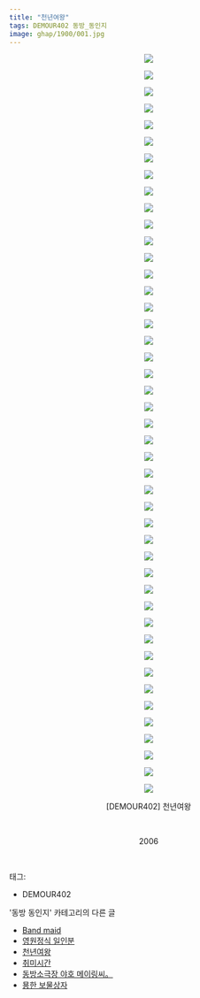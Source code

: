 ```yaml
---
title: "천년여왕"
tags: DEMOUR402 동방_동인지
image: ghap/1900/001.jpg
---
```

<div class="article">
<p style="text-align: center; clear: none; float: none;"><img src="{{ site.nasurl }}/ghap/1900/001.jpg"/></p>
<p style="text-align: center; clear: none; float: none;"><img src="{{ site.nasurl }}/ghap/1900/002.jpg"/></p>
<p style="text-align: center; clear: none; float: none;"><img src="{{ site.nasurl }}/ghap/1900/003.jpg"/></p>
<p style="text-align: center; clear: none; float: none;"><img src="{{ site.nasurl }}/ghap/1900/004.jpg"/></p>
<p style="text-align: center; clear: none; float: none;"><img src="{{ site.nasurl }}/ghap/1900/005.jpg"/></p>
<p style="text-align: center; clear: none; float: none;"><img src="{{ site.nasurl }}/ghap/1900/006.jpg"/></p>
<p style="text-align: center; clear: none; float: none;"><img src="{{ site.nasurl }}/ghap/1900/007.jpg"/></p>
<p style="text-align: center; clear: none; float: none;"><img src="{{ site.nasurl }}/ghap/1900/008.jpg"/></p>
<p style="text-align: center; clear: none; float: none;"><img src="{{ site.nasurl }}/ghap/1900/009.jpg"/></p>
<p style="text-align: center; clear: none; float: none;"><img src="{{ site.nasurl }}/ghap/1900/010.jpg"/></p>
<p style="text-align: center; clear: none; float: none;"><img src="{{ site.nasurl }}/ghap/1900/011.jpg"/></p>
<p style="text-align: center; clear: none; float: none;"><img src="{{ site.nasurl }}/ghap/1900/012.jpg"/></p>
<p style="text-align: center; clear: none; float: none;"><img src="{{ site.nasurl }}/ghap/1900/013.jpg"/></p>
<p style="text-align: center; clear: none; float: none;"><img src="{{ site.nasurl }}/ghap/1900/014.jpg"/></p>
<p style="text-align: center; clear: none; float: none;"><img src="{{ site.nasurl }}/ghap/1900/015.jpg"/></p>
<p style="text-align: center; clear: none; float: none;"><img src="{{ site.nasurl }}/ghap/1900/016.jpg"/></p>
<p style="text-align: center; clear: none; float: none;"><img src="{{ site.nasurl }}/ghap/1900/017.jpg"/></p>
<p style="text-align: center; clear: none; float: none;"><img src="{{ site.nasurl }}/ghap/1900/018.jpg"/></p>
<p style="text-align: center; clear: none; float: none;"><img src="{{ site.nasurl }}/ghap/1900/019.jpg"/></p>
<p style="text-align: center; clear: none; float: none;"><img src="{{ site.nasurl }}/ghap/1900/020.jpg"/></p>
<p style="text-align: center; clear: none; float: none;"><img src="{{ site.nasurl }}/ghap/1900/021.jpg"/></p>
<p style="text-align: center; clear: none; float: none;"><img src="{{ site.nasurl }}/ghap/1900/022.jpg"/></p>
<p style="text-align: center; clear: none; float: none;"><img src="{{ site.nasurl }}/ghap/1900/023.jpg"/></p>
<p style="text-align: center; clear: none; float: none;"><img src="{{ site.nasurl }}/ghap/1900/024.jpg"/></p>
<p style="text-align: center; clear: none; float: none;"><img src="{{ site.nasurl }}/ghap/1900/025.jpg"/></p>
<p style="text-align: center; clear: none; float: none;"><img src="{{ site.nasurl }}/ghap/1900/026.jpg"/></p>
<p style="text-align: center; clear: none; float: none;"><img src="{{ site.nasurl }}/ghap/1900/027.jpg"/></p>
<p style="text-align: center; clear: none; float: none;"><img src="{{ site.nasurl }}/ghap/1900/028.jpg"/></p>
<p style="text-align: center; clear: none; float: none;"><img src="{{ site.nasurl }}/ghap/1900/029.jpg"/></p>
<p style="text-align: center; clear: none; float: none;"><img src="{{ site.nasurl }}/ghap/1900/030.jpg"/></p>
<p style="text-align: center; clear: none; float: none;"><img src="{{ site.nasurl }}/ghap/1900/031.jpg"/></p>
<p style="text-align: center; clear: none; float: none;"><img src="{{ site.nasurl }}/ghap/1900/032.jpg"/></p>
<p style="text-align: center; clear: none; float: none;"><img src="{{ site.nasurl }}/ghap/1900/033.jpg"/></p>
<p style="text-align: center; clear: none; float: none;"><img src="{{ site.nasurl }}/ghap/1900/034.jpg"/></p>
<p style="text-align: center; clear: none; float: none;"><img src="{{ site.nasurl }}/ghap/1900/035.jpg"/></p>
<p style="text-align: center; clear: none; float: none;"><img src="{{ site.nasurl }}/ghap/1900/036.jpg"/></p>
<p style="text-align: center; clear: none; float: none;"><img src="{{ site.nasurl }}/ghap/1900/037.jpg"/></p>
<p style="text-align: center; clear: none; float: none;"><img src="{{ site.nasurl }}/ghap/1900/038.jpg"/></p>
<p style="text-align: center; clear: none; float: none;"><img src="{{ site.nasurl }}/ghap/1900/039.jpg"/></p>
<p style="text-align: center; clear: none; float: none;"><img src="{{ site.nasurl }}/ghap/1900/040.jpg"/></p>
<p style="text-align: center; clear: none; float: none;"><img src="{{ site.nasurl }}/ghap/1900/041.jpg"/></p>
<p style="text-align: center; clear: none; float: none;"><img src="{{ site.nasurl }}/ghap/1900/042.jpg"/></p>
<p style="text-align: center; clear: none; float: none;"><img src="{{ site.nasurl }}/ghap/1900/043.jpg"/></p>
<p style="text-align: center; clear: none; float: none;"><img src="{{ site.nasurl }}/ghap/1900/044.jpg"/></p>
<p style="text-align: center; clear: none; float: none;"><img src="{{ site.nasurl }}/ghap/1900/045.jpg"/></p>
<p style="text-align: center; clear: none; float: none;">[DEMOUR402] 천년여왕</p>
<p style="text-align: center; clear: none; float: none;"><br/></p>
<p style="text-align: center; clear: none; float: none;">2006</p>
<p><br/></p>
</div><div class="tagTrail">
<p>태그: </p>
<ul>
<li>DEMOUR402</li>
</ul>
</div><div class="another">
<p>'동방 동인지' 카테고리의 다른 글</p>
<ul>
<li><a href="/2016-08-29-ghap_1902">Band maid</a></li>
<li><a href="/2016-08-29-ghap_1901">영원정식 일인분</a></li>
<li><a href="/2016-08-29-ghap_1900">천년여왕</a></li>
<li><a href="/2016-08-29-ghap_1899">취미시간</a></li>
<li><a href="/2016-08-29-ghap_1898">동방소극장 야호 메이링씨。</a></li>
<li><a href="/2016-08-29-ghap_1897">묭한 보물상자</a></li>
</ul>
</div><div class="cb_module cb_fluid">
<div class="cb_wrt cb_profile">
</div><!-- commentList close -->
</div>